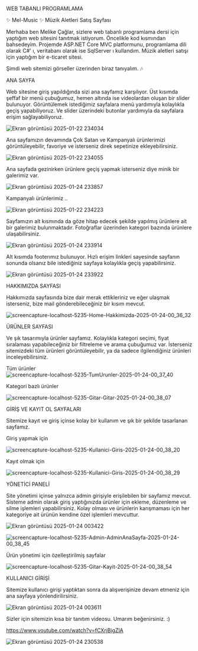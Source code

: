 WEB TABANLI PROGRAMLAMA

✨ Mel-Music ✨ Müzik Aletleri Satış Sayfası 

 
Merhaba ben Melike Çağlar, sizlere web tabanlı programlama dersi için yaptığım web sitesini tanıtmak istiyorum. Öncelikle kod kısmından bahsedeyim. Projemde ASP.NET Core MVC platformunu, programlama dili olarak C#' ı, veritabanı olarak ise SqlServer ı kullandım. Müzik aletleri satışı için yaptığım bir e-ticaret sitesi.


Şimdi web sitemizi görseller üzerinden biraz tanıyalım. 🎶


ANA SAYFA


Web sitesine giriş yapıldığında sizi ana sayfamız karşılıyor. Üst kısımda şeffaf bir menü çubuğumuz, hemen altında ise videolardan oluşan bir slider bulunuyor. Görüntülemek istediğimiz sayfalara menü yardımıyla kolaylıkla geçiş yapabiliyoruz. Ve slider üzerindeki butonlar yardımıyla da sayfalara erişim sağlayabiliyoruz.

![Ekran görüntüsü 2025-01-22 234034](https://github.com/user-attachments/assets/a04861ab-81a0-408d-a77e-e6c2b1fb0d82)



Ana sayfamızın devamında Çok Satan ve Kampanyalı ürünlerimizi görüntüleyebilir, favoriye ve isterseniz direk sepetinize ekleyebilirsiniz.


![Ekran görüntüsü 2025-01-22 234055](https://github.com/user-attachments/assets/24c7fa2e-fefc-4dbb-95b2-7516008c12e5)


Ana sayfada gezinirken ürünlere geçiş yapmak isterseniz diye minik bir galerimiz var.


![Ekran görüntüsü 2025-01-24 233857](https://github.com/user-attachments/assets/f5371988-c372-47c2-988e-50e07d347917)


Kampanyalı ürünlerimiz ..


![Ekran görüntüsü 2025-01-22 234223](https://github.com/user-attachments/assets/93cba11e-21ea-4edb-8264-2b5eb88f90e6)



Sayfamızın alt kısmında da göze hitap edecek şekilde yapılmış ürünlere ait bir galerimiz bulunmaktadır. Fotoğraflar üzerinden kategori bazında ürünlere ulaşabilirsiniz. 


![Ekran görüntüsü 2025-01-24 233914](https://github.com/user-attachments/assets/46e6bd1c-7737-4fd9-bf0b-ae0df141a8bb)



Alt kısımda footerımız bulunuyor. Hızlı erişim linkleri sayesinde sayfanın sonunda olsanız bile istediğiniz sayfaya kolaylıkla geçiş yapabilirsiniz.


![Ekran görüntüsü 2025-01-24 233922](https://github.com/user-attachments/assets/d9c606f0-2ea1-4678-9d96-e055ddf8e3bb)


HAKKIMIZDA SAYFASI


Hakkımızda sayfasında bize dair merak ettikleriniz ve eğer ulaşmak isterseniz, bize mail gönderebileceğiniz bir kısım mevcut.

![screencapture-localhost-5235-Home-Hakkimizda-2025-01-24-00_36_32](https://github.com/user-attachments/assets/7451b89e-9ce0-46d5-836d-ec409c89f580)



ÜRÜNLER SAYFASI


Ve şık tasarımıyla ürünler sayfamız. Kolaylıkla kategori seçimi, fiyat sıralaması yapabileceğiniz bir filtreleme ve arama çubuğumuz var. İsterseniz sitemizdeki tüm ürünleri görüntüleyebilir, ya da sadece ilgilendiğiniz ürünleri inceleyebilirsiniz.


Tüm ürünler
![screencapture-localhost-5235-TumUrunler-2025-01-24-00_37_40](https://github.com/user-attachments/assets/f26e601c-b5e4-4234-9bb6-53c1f14ce9aa)


Kategori bazlı ürünler 

![screencapture-localhost-5235-Gitar-Gitar-2025-01-24-00_38_07](https://github.com/user-attachments/assets/9b9a16b3-b0ef-45cd-ac79-86edc75f8bb5)



GİRİŞ VE KAYIT OL SAYFALARI 


Sitemize kayıt ve giriş içinse kolay bir kullanım ve şık bir şekilde tasarlanan sayfamız.


Giriş yapmak için

![screencapture-localhost-5235-Kullanici-Giris-2025-01-24-00_38_20](https://github.com/user-attachments/assets/5dc26bb4-b73f-4a26-8c57-4a0beca313a9)



Kayıt olmak için

![screencapture-localhost-5235-Kullanici-Giris-2025-01-24-00_38_29](https://github.com/user-attachments/assets/c1ddecdd-8d2e-47af-8b28-e2861e51872f)




YÖNETİCİ PANELİ


Site yönetimi içinse yalnızca admin girişiyle erişilebilen bir sayfamız mevcut. Sisteme admin olarak giriş yaptığınızda ürünler için ekleme, düzenleme ve silme işlemleri yapabilirsiniz. Kolay olması ve ürünlerin karışmaması için her kategoriye ait ürünün kendine özel işlemleri mevcuttur.

![Ekran görüntüsü 2025-01-24 003422](https://github.com/user-attachments/assets/737226f0-a8ea-4db6-a762-d5af05295bd8)


![screencapture-localhost-5235-Admin-AdminAnaSayfa-2025-01-24-00_38_45](https://github.com/user-attachments/assets/080099e7-58a5-413e-b2d9-3fe36b352112)



Ürün yönetimi için özelleştirilmiş sayfalar


![screencapture-localhost-5235-Gitar-Kayit-2025-01-24-00_38_54](https://github.com/user-attachments/assets/e5c4c140-ad89-49ae-ace7-cda058053964)



KULLANICI GİRİŞİ


Sitemize kullanıcı girişi yaptıktan sonra da alışverişinize devam etmeniz için ana sayfaya yönlendirilirsiniz.


![Ekran görüntüsü 2025-01-24 003611](https://github.com/user-attachments/assets/d836a1d0-3973-4546-b06e-563b88174bac)




Sizler için sitemizin kısa bir tanıtım videosu. Umarım beğenirsiniz. :)


https://www.youtube.com/watch?v=fCXrjBigZlA

![Ekran görüntüsü 2025-01-24 230538](https://github.com/user-attachments/assets/b30ff73f-e45a-4a73-a1cd-4e37604fbd82)

